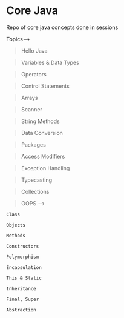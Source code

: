 Core Java
=========

Repo of core java concepts done in sessions

Topics-->

> Hello Java

> Variables & Data Types

> Operators

> Control Statements

> Arrays

> Scanner

> String Methods

> Data Conversion

> Packages

> Access Modifiers

> Exception Handling

> Typecasting

> Collections

 
> OOPS -->

	Class

	Objects

	Methods

	Constructors

	Polymorphism

	Encapsulation

	This & Static

	Inheritance

	Final, Super

	Abstraction